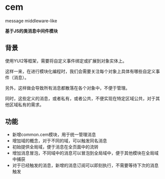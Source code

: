 ﻿cem
===

message middleware-like

__基于JS的类消息中间件模块__

## 背景

使用YUI2等框架，需要将自定义事件绑定或扩展到对象实体上。

这样一来，在进行模块化编程时，我们会需要关注每个对象上具体有哪些自定义事件（消息）。

另外，这样做会导致所有消息都散落在各个对象中，不便于管理。

同时，这些定义的消息，或者私有，或者公共，不便实现在特定区域公共，对于其他区域私有的需求。

## 功能

* 新增common.cem模块，用于统一管理消息
* 增加域的概念，对于不同的域，可以触发同名消息
* 初始提供全局域，便于消息在全页面中的流转
* 增加消息冒泡，不同域中的消息可以冒泡到全局域中，便于其他模块在全局域中捕获
* 对于已经触发的消息，新增的消息订阅可以即刻执行，不需要等待下次的消息触发